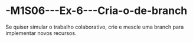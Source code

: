 # -M1S06---Ex-6---Cria-o-de-branch
Se quiser simular o trabalho colaborativo, crie e mescle uma branch para implementar novos recursos.
